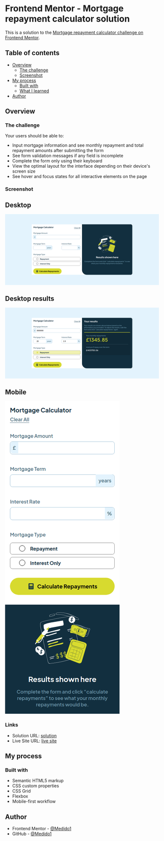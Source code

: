 # Frontend Mentor - Mortgage repayment calculator solution

This is a solution to the [Mortgage repayment calculator challenge on Frontend Mentor](https://www.frontendmentor.io/challenges/mortgage-repayment-calculator-Galx1LXK73).
## Table of contents

- [Overview](#overview)
  - [The challenge](#the-challenge)
  - [Screenshot](#screenshot)
- [My process](#my-process)
  - [Built with](#built-with)
  - [What I learned](#what-i-learned)
- [Author](#author)

## Overview

### The challenge

Your users should be able to:

  - Input mortgage information and see monthly repayment and total repayment amounts after submitting the form
  - See form validation messages if any field is incomplete
  - Complete the form only using their keyboard
  - View the optimal layout for the interface depending on their device's screen size
  - See hover and focus states for all interactive elements on the page

### Screenshot

  ## Desktop 
  ![](./images/screenshots/desktopss.png)

  ## Desktop results

  ![](./images/screenshots/resultss.png)

  ## Mobile 
  ![](./images/screenshots/mobiless.png)

### Links

- Solution URL: [solution](https://github.com/Medido1/Frontend-Mentor-Mortgage-repayment-calculator)
- Live Site URL: [live site](https://medido1.github.io/Frontend-Mentor-Mortgage-repayment-calculator/)

## My process

### Built with

- Semantic HTML5 markup
- CSS custom properties
- CSS Grid
- Flexbox
- Mobile-first workflow

## Author

- Frontend Mentor - [@Medido1](https://www.frontendmentor.io/profile/Medido1)
- GitHub - [@Medido1](https://github.com/Medido1)